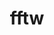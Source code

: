 ---
title: "fftw"
layout: cache
categories: [package, develop-2024-03-03]
meta: {"versions": ["3.3.10"], "compilers": ["cce@=15.0.1", "gcc@=10.3.0", "gcc@=11.4.0", "gcc@=7.3.1", "gcc@=9.4.0", "oneapi@=2024.0.0"], "oss": ["amzn2", "rhel8", "sle_hpc15", "ubuntu20.04", "ubuntu22.04"], "platforms": ["linux"], "targets": ["aarch64", "neoverse_n1", "neoverse_v1", "neoverse_v2", "ppc64le", "x86_64_v3", "x86_64_v4", "zen4"], "stacks": ["aws-isc", "aws-isc-aarch64", "e4s", "e4s-cray-rhel", "e4s-cray-sles", "e4s-neoverse-v2", "e4s-neoverse_v1", "e4s-oneapi", "e4s-power", "root"], "num_specs": 25, "num_specs_by_stack": {"aws-isc-aarch64": 6, "root": 25, "aws-isc": 3, "e4s-cray-rhel": 1, "e4s-cray-sles": 1, "e4s-power": 3, "e4s-neoverse_v1": 3, "e4s-neoverse-v2": 3, "e4s": 3, "e4s-oneapi": 2}}
spec_details: [{"hash": "hzbd5yjw7b7mmfvuk7vk2bu2n43pjrmn", "compiler": "gcc@=7.3.1", "versions": ["3.3.10"], "os": "amzn2", "platform": "linux", "target": "aarch64", "variants": ["build_system=autotools", "+mpi", "+openmp", "~pfft_patches", "precision=double,float"], "stacks": ["aws-isc-aarch64", "root"], "size": "-", "tarball": "https://binaries.spack.io/develop-2024-03-03/build_cache/linux-amzn2-aarch64/gcc-7.3.1/fftw-3.3.10/linux-amzn2-aarch64-gcc-7.3.1-fftw-3.3.10-hzbd5yjw7b7mmfvuk7vk2bu2n43pjrmn.spack"}, {"hash": "yvtn4twwxh4qevz2yuzacmaprlns7qlm", "compiler": "gcc@=7.3.1", "versions": ["3.3.10"], "os": "amzn2", "platform": "linux", "target": "aarch64", "variants": ["build_system=autotools", "+mpi", "~openmp", "~pfft_patches", "precision=double,float"], "stacks": ["aws-isc-aarch64", "root"], "size": "-", "tarball": "https://binaries.spack.io/develop-2024-03-03/build_cache/linux-amzn2-aarch64/gcc-7.3.1/fftw-3.3.10/linux-amzn2-aarch64-gcc-7.3.1-fftw-3.3.10-yvtn4twwxh4qevz2yuzacmaprlns7qlm.spack"}, {"hash": "xbutrqprseg6mrpiq7wjoqisd654xcck", "compiler": "gcc@=7.3.1", "versions": ["3.3.10"], "os": "amzn2", "platform": "linux", "target": "aarch64", "variants": ["build_system=autotools", "+mpi", "~openmp", "~pfft_patches", "precision=double,float"], "stacks": ["aws-isc-aarch64", "root"], "size": "-", "tarball": "https://binaries.spack.io/develop-2024-03-03/build_cache/linux-amzn2-aarch64/gcc-7.3.1/fftw-3.3.10/linux-amzn2-aarch64-gcc-7.3.1-fftw-3.3.10-xbutrqprseg6mrpiq7wjoqisd654xcck.spack"}, {"hash": "fcxigp4igkaelmiacsbjlxhiwbkae4sw", "compiler": "gcc@=7.3.1", "versions": ["3.3.10"], "os": "amzn2", "platform": "linux", "target": "neoverse_n1", "variants": ["build_system=autotools", "+mpi", "~openmp", "~pfft_patches", "precision=double,float"], "stacks": ["aws-isc-aarch64", "root"], "size": "-", "tarball": "https://binaries.spack.io/develop-2024-03-03/build_cache/linux-amzn2-neoverse_n1/gcc-7.3.1/fftw-3.3.10/linux-amzn2-neoverse_n1-gcc-7.3.1-fftw-3.3.10-fcxigp4igkaelmiacsbjlxhiwbkae4sw.spack"}, {"hash": "lw3fsxass2yo6h5ynwfdsrkj2ox5dnqm", "compiler": "gcc@=7.3.1", "versions": ["3.3.10"], "os": "amzn2", "platform": "linux", "target": "neoverse_n1", "variants": ["build_system=autotools", "+mpi", "+openmp", "~pfft_patches", "precision=double,float"], "stacks": ["aws-isc-aarch64", "root"], "size": "-", "tarball": "https://binaries.spack.io/develop-2024-03-03/build_cache/linux-amzn2-neoverse_n1/gcc-7.3.1/fftw-3.3.10/linux-amzn2-neoverse_n1-gcc-7.3.1-fftw-3.3.10-lw3fsxass2yo6h5ynwfdsrkj2ox5dnqm.spack"}, {"hash": "nsj52aisfwikookghbeyvndqecsda3t4", "compiler": "gcc@=7.3.1", "versions": ["3.3.10"], "os": "amzn2", "platform": "linux", "target": "neoverse_n1", "variants": ["build_system=autotools", "+mpi", "~openmp", "~pfft_patches", "precision=double,float"], "stacks": ["aws-isc-aarch64", "root"], "size": "-", "tarball": "https://binaries.spack.io/develop-2024-03-03/build_cache/linux-amzn2-neoverse_n1/gcc-7.3.1/fftw-3.3.10/linux-amzn2-neoverse_n1-gcc-7.3.1-fftw-3.3.10-nsj52aisfwikookghbeyvndqecsda3t4.spack"}, {"hash": "nyq5bmcyygpwjuhfaowbj3ynephqkvcd", "compiler": "gcc@=7.3.1", "versions": ["3.3.10"], "os": "amzn2", "platform": "linux", "target": "x86_64_v3", "variants": ["build_system=autotools", "+mpi", "+openmp", "~pfft_patches", "precision=double,float"], "stacks": ["aws-isc", "root"], "size": "-", "tarball": "https://binaries.spack.io/develop-2024-03-03/build_cache/linux-amzn2-x86_64_v3/gcc-7.3.1/fftw-3.3.10/linux-amzn2-x86_64_v3-gcc-7.3.1-fftw-3.3.10-nyq5bmcyygpwjuhfaowbj3ynephqkvcd.spack"}, {"hash": "3w6novhbeehtv7gdqwdg2lejbtmaxqnd", "compiler": "gcc@=7.3.1", "versions": ["3.3.10"], "os": "amzn2", "platform": "linux", "target": "x86_64_v3", "variants": ["build_system=autotools", "+mpi", "~openmp", "~pfft_patches", "precision=double,float"], "stacks": ["aws-isc", "root"], "size": "-", "tarball": "https://binaries.spack.io/develop-2024-03-03/build_cache/linux-amzn2-x86_64_v3/gcc-7.3.1/fftw-3.3.10/linux-amzn2-x86_64_v3-gcc-7.3.1-fftw-3.3.10-3w6novhbeehtv7gdqwdg2lejbtmaxqnd.spack"}, {"hash": "behxerf4mz5zpefqbpkapmofceslbqex", "compiler": "gcc@=7.3.1", "versions": ["3.3.10"], "os": "amzn2", "platform": "linux", "target": "x86_64_v3", "variants": ["build_system=autotools", "+mpi", "~openmp", "~pfft_patches", "precision=double,float"], "stacks": ["aws-isc", "root"], "size": "-", "tarball": "https://binaries.spack.io/develop-2024-03-03/build_cache/linux-amzn2-x86_64_v3/gcc-7.3.1/fftw-3.3.10/linux-amzn2-x86_64_v3-gcc-7.3.1-fftw-3.3.10-behxerf4mz5zpefqbpkapmofceslbqex.spack"}, {"hash": "n6uuge2jmok7o6s7xde7myvlh67cpzfk", "compiler": "cce@=15.0.1", "versions": ["3.3.10"], "os": "rhel8", "platform": "linux", "target": "zen4", "variants": ["build_system=autotools", "+mpi", "~openmp", "~pfft_patches", "precision=double,float"], "stacks": ["root", "e4s-cray-rhel"], "size": "-", "tarball": "https://binaries.spack.io/develop-2024-03-03/build_cache/linux-rhel8-zen4/cce-15.0.1/fftw-3.3.10/linux-rhel8-zen4-cce-15.0.1-fftw-3.3.10-n6uuge2jmok7o6s7xde7myvlh67cpzfk.spack"}, {"hash": "z5awxdfyjgnb4woaj5zy34sxhb4bnict", "compiler": "gcc@=10.3.0", "versions": ["3.3.10"], "os": "sle_hpc15", "platform": "linux", "target": "x86_64_v4", "variants": ["build_system=autotools", "+mpi", "~openmp", "~pfft_patches", "precision=double,float"], "stacks": ["e4s-cray-sles", "root"], "size": "-", "tarball": "https://binaries.spack.io/develop-2024-03-03/build_cache/linux-sle_hpc15-x86_64_v4/gcc-10.3.0/fftw-3.3.10/linux-sle_hpc15-x86_64_v4-gcc-10.3.0-fftw-3.3.10-z5awxdfyjgnb4woaj5zy34sxhb4bnict.spack"}, {"hash": "qgottpkztonkuhxjvoms7bfv6jbb2tou", "compiler": "gcc@=9.4.0", "versions": ["3.3.10"], "os": "ubuntu20.04", "platform": "linux", "target": "ppc64le", "variants": ["build_system=autotools", "+mpi", "+openmp", "~pfft_patches", "precision=double,float"], "stacks": ["root", "e4s-power"], "size": "-", "tarball": "https://binaries.spack.io/develop-2024-03-03/build_cache/linux-ubuntu20.04-ppc64le/gcc-9.4.0/fftw-3.3.10/linux-ubuntu20.04-ppc64le-gcc-9.4.0-fftw-3.3.10-qgottpkztonkuhxjvoms7bfv6jbb2tou.spack"}, {"hash": "rdzbsggtw7nik5t7dwkxksc5ariw2p5w", "compiler": "gcc@=9.4.0", "versions": ["3.3.10"], "os": "ubuntu20.04", "platform": "linux", "target": "ppc64le", "variants": ["build_system=autotools", "+mpi", "+openmp", "~pfft_patches", "precision=double,float"], "stacks": ["root", "e4s-power"], "size": "-", "tarball": "https://binaries.spack.io/develop-2024-03-03/build_cache/linux-ubuntu20.04-ppc64le/gcc-9.4.0/fftw-3.3.10/linux-ubuntu20.04-ppc64le-gcc-9.4.0-fftw-3.3.10-rdzbsggtw7nik5t7dwkxksc5ariw2p5w.spack"}, {"hash": "ri4pwqzdksydjeipiafmnuckoggj3wsb", "compiler": "gcc@=9.4.0", "versions": ["3.3.10"], "os": "ubuntu20.04", "platform": "linux", "target": "ppc64le", "variants": ["build_system=autotools", "+mpi", "~openmp", "~pfft_patches", "precision=double,float"], "stacks": ["root", "e4s-power"], "size": "-", "tarball": "https://binaries.spack.io/develop-2024-03-03/build_cache/linux-ubuntu20.04-ppc64le/gcc-9.4.0/fftw-3.3.10/linux-ubuntu20.04-ppc64le-gcc-9.4.0-fftw-3.3.10-ri4pwqzdksydjeipiafmnuckoggj3wsb.spack"}, {"hash": "uw76ptz4zpyjjc3pe5sx6scb6pesw4v3", "compiler": "gcc@=11.4.0", "versions": ["3.3.10"], "os": "ubuntu22.04", "platform": "linux", "target": "neoverse_v1", "variants": ["build_system=autotools", "+mpi", "+openmp", "~pfft_patches", "precision=double,float"], "stacks": ["root", "e4s-neoverse_v1"], "size": "-", "tarball": "https://binaries.spack.io/develop-2024-03-03/build_cache/linux-ubuntu22.04-neoverse_v1/gcc-11.4.0/fftw-3.3.10/linux-ubuntu22.04-neoverse_v1-gcc-11.4.0-fftw-3.3.10-uw76ptz4zpyjjc3pe5sx6scb6pesw4v3.spack"}, {"hash": "lln3zdpyd4ez7fpriqxs7fwlt7j5ijy2", "compiler": "gcc@=11.4.0", "versions": ["3.3.10"], "os": "ubuntu22.04", "platform": "linux", "target": "neoverse_v1", "variants": ["build_system=autotools", "+mpi", "+openmp", "~pfft_patches", "precision=double,float"], "stacks": ["root", "e4s-neoverse_v1"], "size": "-", "tarball": "https://binaries.spack.io/develop-2024-03-03/build_cache/linux-ubuntu22.04-neoverse_v1/gcc-11.4.0/fftw-3.3.10/linux-ubuntu22.04-neoverse_v1-gcc-11.4.0-fftw-3.3.10-lln3zdpyd4ez7fpriqxs7fwlt7j5ijy2.spack"}, {"hash": "nzt5h6nzmgka5cobas5jk2ocyrevxiyo", "compiler": "gcc@=11.4.0", "versions": ["3.3.10"], "os": "ubuntu22.04", "platform": "linux", "target": "neoverse_v1", "variants": ["build_system=autotools", "+mpi", "~openmp", "~pfft_patches", "precision=double,float"], "stacks": ["root", "e4s-neoverse_v1"], "size": "-", "tarball": "https://binaries.spack.io/develop-2024-03-03/build_cache/linux-ubuntu22.04-neoverse_v1/gcc-11.4.0/fftw-3.3.10/linux-ubuntu22.04-neoverse_v1-gcc-11.4.0-fftw-3.3.10-nzt5h6nzmgka5cobas5jk2ocyrevxiyo.spack"}, {"hash": "m3gbey5jyrqn75y7o4z5t246pxdn3ycl", "compiler": "gcc@=11.4.0", "versions": ["3.3.10"], "os": "ubuntu22.04", "platform": "linux", "target": "neoverse_v2", "variants": ["build_system=autotools", "+mpi", "+openmp", "~pfft_patches", "precision=double,float"], "stacks": ["root", "e4s-neoverse-v2"], "size": "-", "tarball": "https://binaries.spack.io/develop-2024-03-03/build_cache/linux-ubuntu22.04-neoverse_v2/gcc-11.4.0/fftw-3.3.10/linux-ubuntu22.04-neoverse_v2-gcc-11.4.0-fftw-3.3.10-m3gbey5jyrqn75y7o4z5t246pxdn3ycl.spack"}, {"hash": "qbvp5mfvt6c7rh5x7pq53ttotdh2ovfj", "compiler": "gcc@=11.4.0", "versions": ["3.3.10"], "os": "ubuntu22.04", "platform": "linux", "target": "neoverse_v2", "variants": ["build_system=autotools", "+mpi", "+openmp", "~pfft_patches", "precision=double,float"], "stacks": ["root", "e4s-neoverse-v2"], "size": "-", "tarball": "https://binaries.spack.io/develop-2024-03-03/build_cache/linux-ubuntu22.04-neoverse_v2/gcc-11.4.0/fftw-3.3.10/linux-ubuntu22.04-neoverse_v2-gcc-11.4.0-fftw-3.3.10-qbvp5mfvt6c7rh5x7pq53ttotdh2ovfj.spack"}, {"hash": "m7ml7ga62cdaanigisypgseduxnmx3mk", "compiler": "gcc@=11.4.0", "versions": ["3.3.10"], "os": "ubuntu22.04", "platform": "linux", "target": "neoverse_v2", "variants": ["build_system=autotools", "+mpi", "~openmp", "~pfft_patches", "precision=double,float"], "stacks": ["root", "e4s-neoverse-v2"], "size": "-", "tarball": "https://binaries.spack.io/develop-2024-03-03/build_cache/linux-ubuntu22.04-neoverse_v2/gcc-11.4.0/fftw-3.3.10/linux-ubuntu22.04-neoverse_v2-gcc-11.4.0-fftw-3.3.10-m7ml7ga62cdaanigisypgseduxnmx3mk.spack"}, {"hash": "fzruqnig4zx3rfjd4uzpxeojyz54qjkr", "compiler": "gcc@=11.4.0", "versions": ["3.3.10"], "os": "ubuntu22.04", "platform": "linux", "target": "x86_64_v3", "variants": ["build_system=autotools", "+mpi", "+openmp", "~pfft_patches", "precision=double,float"], "stacks": ["root", "e4s"], "size": "-", "tarball": "https://binaries.spack.io/develop-2024-03-03/build_cache/linux-ubuntu22.04-x86_64_v3/gcc-11.4.0/fftw-3.3.10/linux-ubuntu22.04-x86_64_v3-gcc-11.4.0-fftw-3.3.10-fzruqnig4zx3rfjd4uzpxeojyz54qjkr.spack"}, {"hash": "mhieu27oasdejayj65om6vmrabvns2z4", "compiler": "gcc@=11.4.0", "versions": ["3.3.10"], "os": "ubuntu22.04", "platform": "linux", "target": "x86_64_v3", "variants": ["build_system=autotools", "+mpi", "~openmp", "~pfft_patches", "precision=double,float"], "stacks": ["root", "e4s"], "size": "-", "tarball": "https://binaries.spack.io/develop-2024-03-03/build_cache/linux-ubuntu22.04-x86_64_v3/gcc-11.4.0/fftw-3.3.10/linux-ubuntu22.04-x86_64_v3-gcc-11.4.0-fftw-3.3.10-mhieu27oasdejayj65om6vmrabvns2z4.spack"}, {"hash": "xjjlcum4vfggyve3kentzt46bpcihfyf", "compiler": "gcc@=11.4.0", "versions": ["3.3.10"], "os": "ubuntu22.04", "platform": "linux", "target": "x86_64_v3", "variants": ["build_system=autotools", "+mpi", "+openmp", "~pfft_patches", "precision=double,float"], "stacks": ["root", "e4s"], "size": "-", "tarball": "https://binaries.spack.io/develop-2024-03-03/build_cache/linux-ubuntu22.04-x86_64_v3/gcc-11.4.0/fftw-3.3.10/linux-ubuntu22.04-x86_64_v3-gcc-11.4.0-fftw-3.3.10-xjjlcum4vfggyve3kentzt46bpcihfyf.spack"}, {"hash": "44syc7djzozmtesukn56pdm3qvykuttu", "compiler": "oneapi@=2024.0.0", "versions": ["3.3.10"], "os": "ubuntu22.04", "platform": "linux", "target": "x86_64_v3", "variants": ["build_system=autotools", "+mpi", "+openmp", "~pfft_patches", "precision=double,float"], "stacks": ["root", "e4s-oneapi"], "size": "-", "tarball": "https://binaries.spack.io/develop-2024-03-03/build_cache/linux-ubuntu22.04-x86_64_v3/oneapi-2024.0.0/fftw-3.3.10/linux-ubuntu22.04-x86_64_v3-oneapi-2024.0.0-fftw-3.3.10-44syc7djzozmtesukn56pdm3qvykuttu.spack"}, {"hash": "fgkbqiriuwzyw3d6igjn7m6ie2oezlk6", "compiler": "oneapi@=2024.0.0", "versions": ["3.3.10"], "os": "ubuntu22.04", "platform": "linux", "target": "x86_64_v3", "variants": ["build_system=autotools", "+mpi", "~openmp", "~pfft_patches", "precision=double,float"], "stacks": ["root", "e4s-oneapi"], "size": "-", "tarball": "https://binaries.spack.io/develop-2024-03-03/build_cache/linux-ubuntu22.04-x86_64_v3/oneapi-2024.0.0/fftw-3.3.10/linux-ubuntu22.04-x86_64_v3-oneapi-2024.0.0-fftw-3.3.10-fgkbqiriuwzyw3d6igjn7m6ie2oezlk6.spack"}]
---